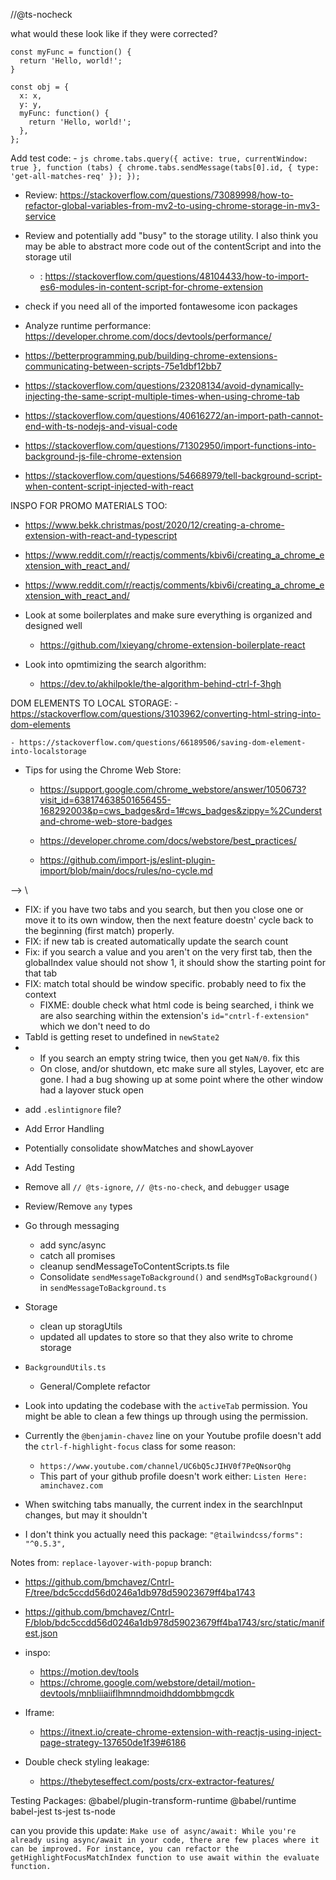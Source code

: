 //@ts-nocheck

what would these look like if they were corrected?

```
const myFunc = function() {
  return 'Hello, world!';
}

```

```
const obj = {
  x: x,
  y: y,
  myFunc: function() {
    return 'Hello, world!';
  },
};
```

Add test code: - `js
      chrome.tabs.query({ active: true, currentWindow: true }, function (tabs) {
        chrome.tabs.sendMessage(tabs[0].id, { type: 'get-all-matches-req' });
      });
    `

- Review: https://stackoverflow.com/questions/73089998/how-to-refactor-global-variables-from-mv2-to-using-chrome-storage-in-mv3-service

- Review and potentially add "busy" to the storage utility. I also think you may be able to abstract more code out of the contentScript and into the storage util

  - : https://stackoverflow.com/questions/48104433/how-to-import-es6-modules-in-content-script-for-chrome-extension

- check if you need all of the imported fontawesome icon packages

- Analyze runtime performance: https://developer.chrome.com/docs/devtools/performance/

- https://betterprogramming.pub/building-chrome-extensions-communicating-between-scripts-75e1dbf12bb7

- https://stackoverflow.com/questions/23208134/avoid-dynamically-injecting-the-same-script-multiple-times-when-using-chrome-tab

- https://stackoverflow.com/questions/40616272/an-import-path-cannot-end-with-ts-nodejs-and-visual-code

- https://stackoverflow.com/questions/71302950/import-functions-into-background-js-file-chrome-extension

- https://stackoverflow.com/questions/54668979/tell-background-script-when-content-script-injected-with-react

INSPO FOR PROMO MATERIALS TOO:

- https://www.bekk.christmas/post/2020/12/creating-a-chrome-extension-with-react-and-typescript

- https://www.reddit.com/r/reactjs/comments/kbiv6i/creating_a_chrome_extension_with_react_and/

- https://www.reddit.com/r/reactjs/comments/kbiv6i/creating_a_chrome_extension_with_react_and/

- Look at some boilerplates and make sure everything is organized and designed well

  - https://github.com/lxieyang/chrome-extension-boilerplate-react

- Look into opmtimizing the search algorithm:
  - https://dev.to/akhilpokle/the-algorithm-behind-ctrl-f-3hgh

DOM ELEMENTS TO LOCAL STORAGE: - https://stackoverflow.com/questions/3103962/converting-html-string-into-dom-elements

    - https://stackoverflow.com/questions/66189506/saving-dom-element-into-localstorage

- Tips for using the Chrome Web Store:

  - https://support.google.com/chrome_webstore/answer/1050673?visit_id=638174638501656455-168292003&p=cws_badges&rd=1#cws_badges&zippy=%2Cunderstand-chrome-web-store-badges
  - https://developer.chrome.com/docs/webstore/best_practices/

  - https://github.com/import-js/eslint-plugin-import/blob/main/docs/rules/no-cycle.md

 <!--// ESLINT: -->
<!-- //- FIX: if no matches are found, the searchLayover just closes. this should not happen -->

<!-- //- Fix: if findValue === ' '
   // - Make the functionality match that of the native broswer find. test for difference on benjamin-chavez.com -->

<!-- //- FIX: restore highlights if single tab reloaded -->
<!-- //- fix: when no matches or when search string === "", be sure to set count to 0 -->
<!-- //- FIX: there are some bugs around the style being injected or not - might be better to leave style injected and remove spans instead of removing style and leaving spans. this will fix any weird spacing that could occur as well. -->
<!-- //- Remove all matches on hard reset or at least don't show them -->
<!-- //- showMatches is getting stuck sometimes without showLayover and sometimes showMatches won't toggle off -->
<!-- //- NextMatch() doesn't send updated state to background ever -->
<!-- //- Escape key doesn't work quite right. i think it only toggles one thing in the background script maybe. review it. -->
<!-- //- Update Store to hold windows -->
<!-- //- Add PrevMatch logic -->
<!-- //- `htmlUtils.ts`
  <!-- //- remove `@ts-ignore` -->
  <!-- //- remove `any` types --> -->
  <!-- //- You might be injecting the style a bunch of times on each page -->\

- FIX: if you have two tabs and you search, but then you close one or move it to its own window, then the next feature doestn' cycle back to the beginning (first match) properly.
- FIX: if new tab is created automatically update the search count
- Fix: if you search a value and you aren't on the very first tab, then the globalIndex value should not show 1, it should show the starting point for that tab
- FIX: match total should be window specific. probably need to fix the context
  - FIXME: double check what html code is being searched, i think we are also searching within the extension's `id="cntrl-f-extension"` which we don't need to do
- TabId is getting reset to undefined in `newState2`
- - If you search an empty string twice, then you get `NaN/0`. fix this
  - On close, and/or shutdown, etc make sure all styles, Layover, etc are gone. I had a bug showing up at some point where the other window had a layover stuck open
<!-- -// Fix styling so that it is consistent accross pages -->

- add `.eslintignore` file?
- Add Error Handling
- Potentially consolidate showMatches and showLayover
- Add Testing
- Remove all `// @ts-ignore`, `// @ts-no-check`, and `debugger` usage
- Review/Remove `any` types
- Go through messaging
  - add sync/async
  - catch all promises
  - cleanup sendMessageToContentScripts.ts file
  - Consolidate `sendMessageToBackground()` and `sendMsgToBackground()` in `sendMessageToBackground.ts`
- Storage
    - clean up storagUtils
    - updated all updates to store so that they also write to chrome storage

- `BackgroundUtils.ts`
  - General/Complete refactor

- Look into updating the codebase with the `activeTab` permission. You might be able to clean a few things up through using the permission.
- Currently the `@benjamin-chavez` line on your Youtube profile doesn't add the `ctrl-f-highlight-focus` class for some reason:
  - `https://www.youtube.com/channel/UC6bQ5cJIHV0f7PeQNsorQhg`
  - This part of your github profile doesn't work either: `Listen Here: aminchavez.com`
- When switching tabs manually, the current index in the searchInput changes, but may it shouldn't

- I don't think you actually need this package: `"@tailwindcss/forms": "^0.5.3",`

Notes from: `replace-layover-with-popup` branch:
  - https://github.com/bmchavez/Cntrl-F/tree/bdc5ccdd56d0246a1db978d59023679ff4ba1743
  - https://github.com/bmchavez/Cntrl-F/blob/bdc5ccdd56d0246a1db978d59023679ff4ba1743/src/static/manifest.json


  - inspo:
    - https://motion.dev/tools
    - https://chrome.google.com/webstore/detail/motion-devtools/mnbliiaiiflhmnndmoidhddombbmgcdk

  - Iframe:
    - https://itnext.io/create-chrome-extension-with-reactjs-using-inject-page-strategy-137650de1f39#6186


- Double check styling leakage:
  - https://thebyteseffect.com/posts/crx-extractor-features/


Testing Packages:
@babel/plugin-transform-runtime
@babel/runtime
babel-jest
ts-jest
ts-node



can you provide this update: `Make use of async/await: While you're already using async/await in your code, there are few places where it can be improved. For instance, you can refactor the getHighlightFocusMatchIndex function to use await within the evaluate function.`
